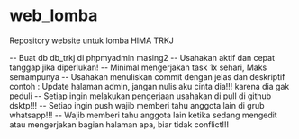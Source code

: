 # web_lomba
 Repository website untuk lomba HIMA TRKJ

-- Buat db db_trkj di phpmyadmin masing2
-- Usahakan aktif dan cepat tanggap jika diperlukan!
-- Minimal mengerjakan task 1x sehari, Maks semampunya
-- Usahakan menuliskan commit dengan jelas dan deskriptif contoh : Update halaman admin, jangan nulis aku cinta dia!!! karena dia gak peduli
-- Setiap ingin melakukan pengerjaan usahakan di pull di github dsktp!!!
-- Setiap ingin push wajib memberi tahu anggota lain di grub whatsapp!!!
-- Wajib memberi tahu anggota lain ketika sedang mengedit atau mengerjakan bagian halaman apa, biar tidak conflict!!!
